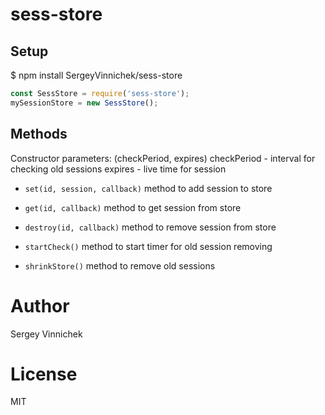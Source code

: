 # sess-store
## Setup

$ npm install SergeyVinnichek/sess-store

```javascript
const SessStore = require('sess-store');
mySessionStore = new SessStore();
```

## Methods

Constructor parameters: (checkPeriod, expires)
    checkPeriod - interval for checking old sessions
    expires - live time for session

- `set(id, session, callback)` method to add session to store

- `get(id, callback)` method to get session from store

- `destroy(id, callback)` method to remove session from store

- `startCheck()` method to start timer for old session removing

- `shrinkStore()` method to remove old sessions

# Author

Sergey Vinnichek

# License

MIT
